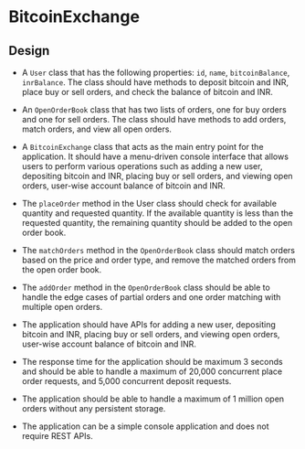 # BitcoinExchange  
  
## Design  

* A `User` class that has the following properties: `id`, `name`, `bitcoinBalance`, `inrBalance`. The class should have methods to deposit bitcoin and INR, place buy or sell orders, and check the balance of bitcoin and INR.  

* An `OpenOrderBook` class that has two lists of orders, one for buy orders and one for sell orders. The class should have methods to add orders, match orders, and view all open orders.  

* A `BitcoinExchange` class that acts as the main entry point for the application. It should have a menu-driven console interface that allows users to perform various operations such as adding a new user, depositing bitcoin and INR, placing buy or sell orders, and viewing open orders, user-wise account balance of bitcoin and INR.  

* The `placeOrder` method in the User class should check for available quantity and requested quantity. If the available quantity is less than the requested quantity, the remaining quantity should be added to the open order book.  

* The `matchOrders` method in the `OpenOrderBook` class should match orders based on the price and order type, and remove the matched orders from the open order book.  

* The `addOrder` method in the `OpenOrderBook` class should be able to handle the edge cases of partial orders and one order matching with multiple open orders.  

* The application should have APIs for adding a new user, depositing bitcoin and INR, placing buy or sell orders, and viewing open orders, user-wise account balance of bitcoin and INR.  

* The response time for the application should be maximum 3 seconds and should be able to handle a maximum of 20,000 concurrent place order requests, and 5,000 concurrent deposit requests.  

* The application should be able to handle a maximum of 1 million open orders without any persistent storage.  

* The application can be a simple console application and does not require REST APIs.
